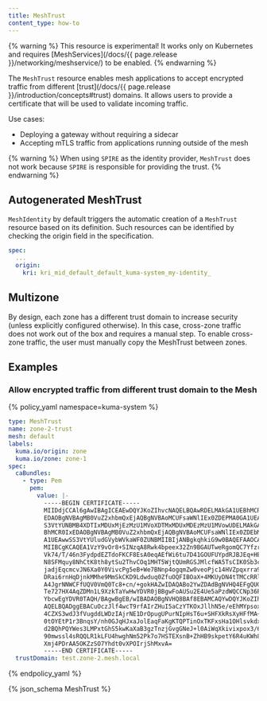 ```yaml
---
title: MeshTrust
content_type: how-to
---
```


{% warning %}
This resource is experimental!
It works only on Kubernetes and requires [MeshServices](/docs/{{ page.release }}/networking/meshservice/) to be enabled.
{% endwarning %}

The `MeshTrust` resource enables mesh applications to accept encrypted traffic from different [trust](/docs/{{ page.release }}/introduction/concepts#trust) domains. It allows users to provide a certificate that will be used to validate incoming traffic.

Use cases:
* Deploying a gateway without requiring a sidecar
* Accepting mTLS traffic from applications running outside of the mesh

{% warning %}
When using `SPIRE` as the identity provider, `MeshTrust` does not work because `SPIRE` is responsible for providing the trust.
{% endwarning %}

## Autogenerated MeshTrust

`MeshIdentity` by default triggers the automatic creation of a `MeshTrust` resource based on its definition. Such resources can be identified by checking the origin field in the specification.

```yaml
spec:
  ...
  origin:
    kri: kri_mid_default_default_kuma-system_my-identity_
```

## Multizone

By design, each zone has a different trust domain to increase security (unless explicitly configured otherwise). In this case, cross-zone traffic does not work out of the box and requires a manual step. To enable cross-zone traffic, the user must manually copy the MeshTrust between zones.

## Examples

### Allow encrypted traffic from different trust domain to the Mesh

{% policy_yaml namespace=kuma-system %}
```yaml
type: MeshTrust
name: zone-2-trust
mesh: default
labels:
  kuma.io/origin: zone
  kuma.io/zone: zone-1
spec:
  caBundles:
    - type: Pem
      pem:
        value: |-
          -----BEGIN CERTIFICATE-----
          MIIDdjCCAl6gAwIBAgICEAEwDQYJKoZIhvcNAQELBQAwRDELMAkGA1UEBhMCR0Ix
          EDAOBgNVBAgMB0VuZ2xhbmQxEjAQBgNVBAoMCUFsaWNlIEx0ZDEPMA0GA1UEAwwG
          S3VtYUNBMB4XDTIxMDUxMjEzMzU1MVoXDTMxMDUxMDEzMzU1MVowUDELMAkGA1UE
          BhMCR0IxEDAOBgNVBAgMB0VuZ2xhbmQxEjAQBgNVBAoMCUFsaWNlIEx0ZDEbMBkG
          A1UEAwwSS3VtYUludGVybWVkaWF0ZUNBMIIBIjANBgkqhkiG9w0BAQEFAAOCAQ8A
          MIIBCgKCAQEA1VzY9vOr8+SINzqA8Rwk4bpeex32Zn9BGAUTweRgomQC7Yfzrm6/
          Vk74/T/46n3FydpdEZTdoFKCF8EsA0eqAEfWi6tu7D41GOUFUYpdRJBJEq+HE17Q
          N8SFMquy8NhCtK8th8ytSu2ThvCOq1MHT5WjtQUmRGSJMlcfWA5TsCIK0Sb3cSf3
          jadjEqcmcvJN6Xa0Y0VivcPg5eB+We7BNnp4ogqmZw0veoPjc14HVZpqxrra9Yez
          DRai6rnHqDjnkMMhe9MmSkCKD9Ldwduq0ZfuOQFIBOaX+4MKUyDN4tTMCcRRl/Nl
          A4JgrNNWCFfUQV0VmQ0Tc8+cn/+gokHAZwIDAQABo2YwZDAdBgNVHQ4EFgQUGNjz
          Te727HX4AqZDMn1L9XzkTaYwHwYDVR0jBBgwFoAUSu2E4Ue5aPzdWQCCNp36Pf3i
          YbcwEgYDVR0TAQH/BAgwBgEB/wIBADAOBgNVHQ8BAf8EBAMCAQYwDQYJKoZIhvcN
          AQELBQADggEBACuOczJlf4wcT9rfAIrZHuI5aCzYTKOxJllhN5e/eEhMYpsox6Zb
          4CZXS3wdJ3fVugddLWDzIAjrNE1DrOpugUPurNIpHsT6u+SHFXkRsXyHFfMA+CZJ
          0tOYEtP1r3BnqsY/nh0GJqHJxaJolEaqFaKgKTQPTinOxTKFxsHa1OHlsvkdxvot
          d2BQhPQYWes3LMPxtGhS5kwKaXaB3gzTnzjGvgGNeJ+l0AiWqXkivixpox3/6mMa
          90mwssl4sRQQLR1kLFU4hwghNm52Pk7o7HSTEXsnB+ZhHB9skpetY6R4uKWh8xap
          Xmj4PDrAA5OKZzSO7Yhdt0vXPOIrjShMxvA=
          -----END CERTIFICATE-----
  trustDomain: test.zone-2.mesh.local
```
{% endpolicy_yaml %}

{% json_schema MeshTrust %}
